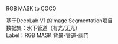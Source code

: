 RGB MASK to COCO  

基于DeepLab V1 的Image Segmentation项目  
数据集：水下管道（有光/无光）  
Label：RGB MASK 背景-管道-阀门  
